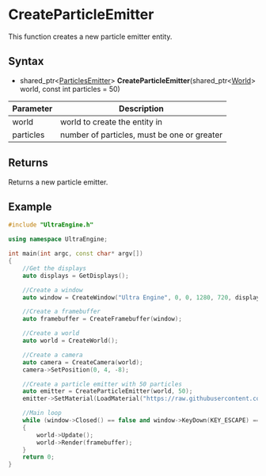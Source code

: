 # CreateParticleEmitter

This function creates a new particle emitter entity.

## Syntax

- shared_ptr<[ParticlesEmitter](ParticlesEmitter.md)> **CreateParticleEmitter**(shared_ptr<[World](World.md)> world, const int particles = 50)

| Parameter | Description |
|---|---|
| world | world to create the entity in |
| particles | number of particles, must be one or greater |

## Returns

Returns a new particle emitter.

## Example

```c++
#include "UltraEngine.h"

using namespace UltraEngine;

int main(int argc, const char* argv[])
{
    //Get the displays
    auto displays = GetDisplays();

    //Create a window
    auto window = CreateWindow("Ultra Engine", 0, 0, 1280, 720, displays[0], WINDOW_CLIENTCOORDS | WINDOW_CENTER | WINDOW_TITLEBAR);

    //Create a framebuffer
    auto framebuffer = CreateFramebuffer(window);

    //Create a world
    auto world = CreateWorld();

    //Create a camera
    auto camera = CreateCamera(world);
    camera->SetPosition(0, 4, -8);

    //Create a particle emitter with 50 particles
    auto emitter = CreateParticleEmitter(world, 50);
    emitter->SetMaterial(LoadMaterial("https://raw.githubusercontent.com/UltraEngine/Documentation/master/Assets/Materials/Particles/default.mat"));

    //Main loop
    while (window->Closed() == false and window->KeyDown(KEY_ESCAPE) == false)
    {
        world->Update();
        world->Render(framebuffer);
    }
    return 0;
}
```
